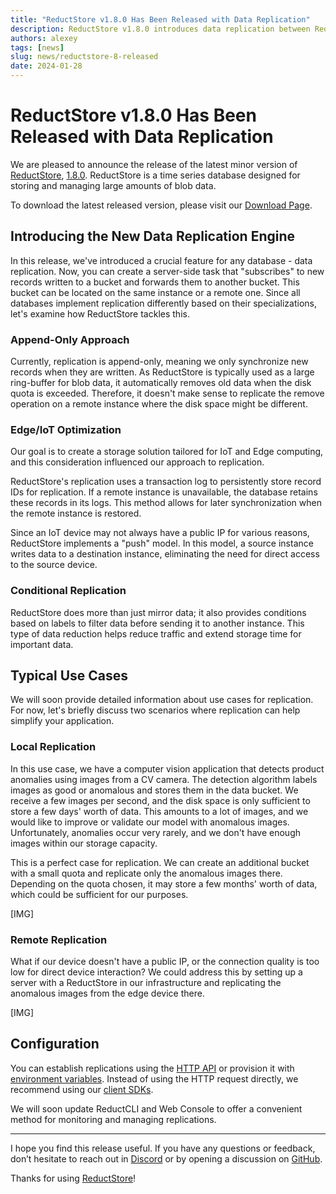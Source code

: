 ```yaml
---
title: "ReductStore v1.8.0 Has Been Released with Data Replication"
description: ReductStore v1.8.0 introduces data replication between ReductStore instances.
authors: alexey
tags: [news]
slug: news/reductstore-8-released
date: 2024-01-28
---
```


# ReductStore v1.8.0 Has Been Released with Data Replication

We are pleased to announce the release of the latest minor version of [ReductStore](https://www.reduct.store/), [1.8.0](https://github.com/reductstore/reductstore/releases/tag/v1.7.0). ReductStore is a time series database designed for storing and managing large amounts of blob data.

To download the latest released version, please visit our [Download Page](https://www.reduct.store/download).

## Introducing the New Data Replication Engine

In this release, we've introduced a crucial feature for any database - data replication. Now, you can create a server-side task that "subscribes" to new records written to a bucket and forwards them to another bucket. This bucket can be located on the same instance or a remote one. Since all databases implement replication differently based on their specializations, let's examine how ReductStore tackles this.

### Append-Only Approach

Currently, replication is append-only, meaning we only synchronize new records when they are written. As ReductStore is typically used as a large ring-buffer for blob data, it automatically removes old data when the disk quota is exceeded. Therefore, it doesn't make sense to replicate the remove operation on a remote instance where the disk space might be different.

### Edge/IoT Optimization

Our goal is to create a storage solution tailored for IoT and Edge computing, and this consideration influenced our approach to replication.

ReductStore's replication uses a transaction log to persistently store record IDs for replication. If a remote instance is unavailable, the database retains these records in its logs. This method allows for later synchronization when the remote instance is restored.

Since an IoT device may not always have a public IP for various reasons, ReductStore implements a "push" model. In this model, a source instance writes data to a destination instance, eliminating the need for direct access to the source device.

### Conditional Replication

ReductStore does more than just mirror data; it also provides conditions based on labels to filter data before sending it to another instance. This type of data reduction helps reduce traffic and extend storage time for important data.

## Typical Use Cases

We will soon provide detailed information about use cases for replication. For now, let's briefly discuss two scenarios where replication can help simplify your application.

### Local Replication

In this use case, we have a computer vision application that detects product anomalies using images from a CV camera. The detection algorithm labels images as good or anomalous and stores them in the data bucket. We receive a few images per second, and the disk space is only sufficient to store a few days' worth of data. This amounts to a lot of images, and we would like to improve or validate our model with anomalous images. Unfortunately, anomalies occur very rarely, and we don't have enough images within our storage capacity.

This is a perfect case for replication. We can create an additional bucket with a small quota and replicate only the anomalous images there. Depending on the quota chosen, it may store a few months' worth of data, which could be sufficient for our purposes.

[IMG]

### Remote Replication

What if our device doesn't have a public IP, or the connection quality is too low for direct device interaction? We could address this by setting up a server with a ReductStore in our infrastructure and replicating the anomalous images from the edge device there.

[IMG]

## Configuration

You can establish replications using the [HTTP API](https://www.reduct.store/docs/next/http-api/replication-api) or provision it with [environment variables](https://www.reduct.store/docs/next/configuration#provisioning). Instead of using the HTTP request directly, we recommend using our [client SDKs](https://www.reduct.store/docs/next/getting-started#what-is-next).

We will soon update ReductCLI and Web Console to offer a convenient method for monitoring and managing replications.

---

I hope you find this release useful. If you have any questions or feedback, don’t hesitate to reach out in [Discord](https://discord.gg/8wPtPGJYsn) or by opening a discussion on [GitHub](https://github.com/reductstore/reductstore/discussions).

Thanks for using [ReductStore](https://www.reduct.store/)!